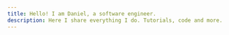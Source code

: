 ```yaml
---
title: Hello! I am Daniel, a software engineer.
description: Here I share everything I do. Tutorials, code and more.
---
```

